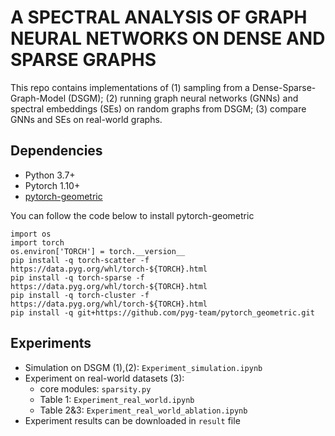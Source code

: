 # A SPECTRAL ANALYSIS OF GRAPH NEURAL NETWORKS ON DENSE AND SPARSE GRAPHS

This repo contains implementations of (1) sampling from a Dense-Sparse-Graph-Model (DSGM); (2) running graph neural networks (GNNs) and spectral embeddings (SEs) on random graphs from DSGM; (3) compare GNNs and SEs on real-world graphs.

## Dependencies
- Python 3.7+
- Pytorch 1.10+
- [pytorch-geometric](https://pytorch-geometric.readthedocs.io/en/latest/notes/installation.html)

You can follow the code below to install pytorch-geometric
```
import os
import torch
os.environ['TORCH'] = torch.__version__
pip install -q torch-scatter -f https://data.pyg.org/whl/torch-${TORCH}.html
pip install -q torch-sparse -f https://data.pyg.org/whl/torch-${TORCH}.html
pip install -q torch-cluster -f https://data.pyg.org/whl/torch-${TORCH}.html
pip install -q git+https://github.com/pyg-team/pytorch_geometric.git
```
## Experiments
- Simulation on DSGM (1),(2): ```Experiment_simulation.ipynb```
- Experiment on real-world datasets (3):
  - core modules: ```sparsity.py```
  - Table 1: ```Experiment_real_world.ipynb```
  - Table 2&3: ```Experiment_real_world_ablation.ipynb```
- Experiment results can be downloaded in ```result``` file
